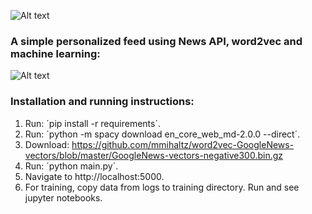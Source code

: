 ![Alt text](https://github.com/s-j/goodnews/static/screenshot.png")

### A simple personalized feed using News API, word2vec and machine learning:

![Alt text](https://github.com/s-j/goodnews/static/arch.png")

### Installation and running instructions:
1. Run: ´pip install -r requirements´.
2. Run: ´python -m spacy download en_core_web_md-2.0.0 --direct´.
3. Download: https://github.com/mmihaltz/word2vec-GoogleNews-vectors/blob/master/GoogleNews-vectors-negative300.bin.gz
4. Run: ´python main.py´.
5. Navigate to http://localhost:5000.
6. For training, copy data from logs to training directory. Run and see jupyter notebooks.
